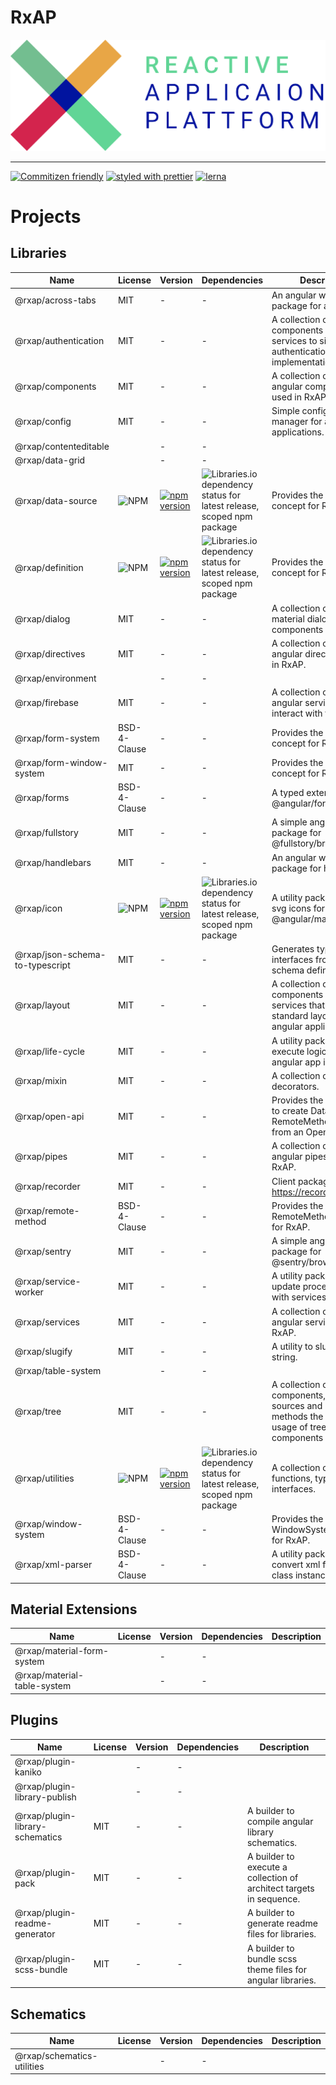 RxAP
===

![](logo.png)

---

[![Commitizen friendly](https://img.shields.io/badge/commitizen-friendly-brightgreen.svg)](http://commitizen.github.io/cz-cli/)
[![styled with prettier](https://img.shields.io/badge/styled_with-prettier-ff69b4.svg?style=flat-square)](https://github.com/prettier/prettier)
[![lerna](https://img.shields.io/badge/maintained%20with-lerna-cc00ff.svg)](https://lerna.js.org/)

> 

# Projects

## Libraries

Name | License | Version | Dependencies | Description
--- | --- | --- | --- | ---
@rxap/across-tabs | MIT | - | - | An angular wrapper package for across-tabs.
@rxap/authentication | MIT | - | - | A collection of components and services to simplify the authentication process implementation.
@rxap/components | MIT | - | - | A collection of utility angular components used in RxAP.
@rxap/config | MIT | - | - | Simple config file manager for angular applications.
@rxap/contenteditable |  | - | - | 
@rxap/data-grid |  | - | - | 
@rxap/data-source | ![NPM](https://img.shields.io/npm/l/@rxap/data-source?style=flat-square) | [![npm version](https://img.shields.io/npm/v/@rxap/data-source?style=flat-square)](https://www.npmjs.com/package/@rxap/data-source) | ![Libraries.io dependency status for latest release, scoped npm package](https://img.shields.io/librariesio/release/npm/@rxap/data-source) | Provides the DataSource concept for RxAP.
@rxap/definition | ![NPM](https://img.shields.io/npm/l/@rxap/definition?style=flat-square) | [![npm version](https://img.shields.io/npm/v/@rxap/definition?style=flat-square)](https://www.npmjs.com/package/@rxap/definition) | ![Libraries.io dependency status for latest release, scoped npm package](https://img.shields.io/librariesio/release/npm/@rxap/definition) | Provides the Definition concept for RxAP.
@rxap/dialog | MIT | - | - | A collection of angular material dialog components
@rxap/directives | MIT | - | - | A collection of utility angular directives used in RxAP.
@rxap/environment |  | - | - | 
@rxap/firebase | MIT | - | - | A collection of utility angular services to interact with firebase.
@rxap/form-system | BSD-4-Clause | - | - | Provides the FormSystem concept for RxAP.
@rxap/form-window-system | MIT | - | - | Provides the FormSystem concept for RxAP.
@rxap/forms | BSD-4-Clause | - | - | A typed extension for @angular/forms.
@rxap/fullstory | MIT | - | - | A simple angular wrapper package for @fullstory/browser.
@rxap/handlebars | MIT | - | - | An angular wrapper package for handlebars.
@rxap/icon | ![NPM](https://img.shields.io/npm/l/@rxap/icon?style=flat-square) | [![npm version](https://img.shields.io/npm/v/@rxap/icon?style=flat-square)](https://www.npmjs.com/package/@rxap/icon) | ![Libraries.io dependency status for latest release, scoped npm package](https://img.shields.io/librariesio/release/npm/@rxap/icon) | A utility packages to load svg icons for @angular/material.
@rxap/json-schema-to-typescript | MIT | - | - | Generates typescript interfaces from json schema definition.
@rxap/layout | MIT | - | - | A collection of components and services that provides standard layouts for angular applications.
@rxap/life-cycle | MIT | - | - | A utility package to execute logic after the angular app is ready
@rxap/mixin | MIT | - | - | A collection of typescript decorators.
@rxap/open-api | MIT | - | - | Provides the functionality to create DataSource and RemoteMethod instances from an OpenAPI config.
@rxap/pipes | MIT | - | - | A collection of utility angular pipes used in RxAP.
@rxap/recorder | MIT | - | - | Client package for https://recorder.rxap.dev.
@rxap/remote-method | BSD-4-Clause | - | - | Provides the RemoteMethod concept for RxAP.
@rxap/sentry | MIT | - | - | A simple angular wrapper package for @sentry/browser.
@rxap/service-worker | MIT | - | - | A utility package for the update process of apps with services worker
@rxap/services | MIT | - | - | A collection of utility angular services used in RxAP.
@rxap/slugify | MIT | - | - | A utility to slugify a string.
@rxap/table-system |  | - | - | 
@rxap/tree | MIT | - | - | A collection of components, data-sources and remote methods the simplify the usage of tree like components
@rxap/utilities | ![NPM](https://img.shields.io/npm/l/@rxap/utilities?style=flat-square) | [![npm version](https://img.shields.io/npm/v/@rxap/utilities?style=flat-square)](https://www.npmjs.com/package/@rxap/utilities) | ![Libraries.io dependency status for latest release, scoped npm package](https://img.shields.io/librariesio/release/npm/@rxap/utilities) | A collection of utility functions, types and interfaces.
@rxap/window-system | BSD-4-Clause | - | - | Provides the WindowSystem concept for RxAP.
@rxap/xml-parser | BSD-4-Clause | - | - | A utility packages to convert xml files into class instances.

## Material Extensions

Name | License | Version | Dependencies | Description
--- | --- | --- | --- | ---
@rxap/material-form-system |  | - | - | 
@rxap/material-table-system |  | - | - | 


## Plugins

Name | License | Version | Dependencies | Description
--- | --- | --- | --- | ---
@rxap/plugin-kaniko |  | - | - | 
@rxap/plugin-library-publish |  | - | - | 
@rxap/plugin-library-schematics | MIT | - | - | A builder to compile angular library schematics.
@rxap/plugin-pack | MIT | - | - | A builder to execute a collection of architect targets in sequence.
@rxap/plugin-readme-generator | MIT | - | - | A builder to generate readme files for libraries.
@rxap/plugin-scss-bundle | MIT | - | - | A builder to bundle scss theme files for angular libraries.



## Schematics

Name | License | Version | Dependencies | Description
--- | --- | --- | --- | ---
@rxap/schematics-utilities |  | - | - | 

